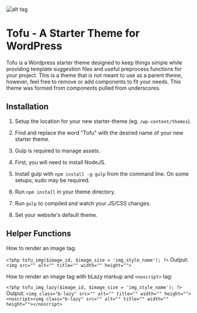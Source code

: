 ![alt tag](https://github.com/proeung/tofu/blob/master/screenshot.png?raw=true)

# Tofu - A Starter Theme for WordPress #

Tofu is a Wordpress starter theme designed to keep things simple while providing template suggestion files and useful preprocess functions for your project. This is a theme that is not meant to use as a parent theme, however, feel free to remove or add components to fit your needs. This theme was formed from components pulled from underscores.


## Installation ##

1. Setup the location for your new starter-theme (eg. `/wp-content/themes`).

2. Find and replace the word "Tofu" with the desired name of your new starter theme.

3. Gulp is required to manage assets.

4. First, you will need to install NodeJS.

5. Install gulp with `npm install -g gulp` from the command line. On some setups, sudo may be required.

6. Run `npm install` in your theme directory.

7. Run `gulp` to compiled and watch your JS/CSS changes.

8. Set your website's default theme.

## Helper Functions ##

How to render an image tag:

`<?php tofu_img($image_id, $image_size = 'img_style_name'); ?>`
Output: `<img src="" alt="" title="" width="" height="">`

How to render an image tag with bLazy markup and `<noscript>` tag:

`<?php tofu_img_lazy($image_id, $image_size = 'img_style_name'); ?>`
Output: `<img class="b-lazy" src="" alt="" title="" width="" height=""> <noscript><img class="b-lazy" src="" alt="" title="" width="" height=""></noscript>`